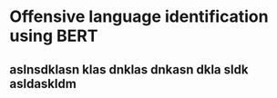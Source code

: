 # Offensive language identification using BERT
## aslnsdklasn klas dnklas dnkasn dkla sldk asldaskldm
